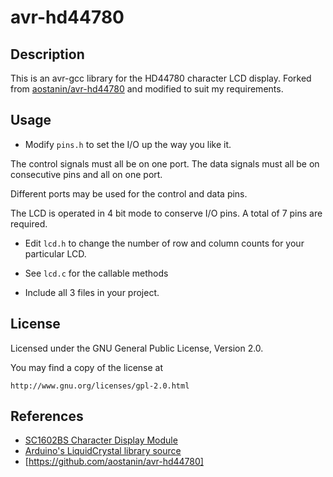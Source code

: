 # avr-hd44780

## Description

This is an avr-gcc library for the HD44780 character LCD display. Forked 
from [aostanin/avr-hd44780](https://github.com/aostanin/avr-hd44780) 
and modified to suit my requirements.

## Usage

* Modify `pins.h` to set the I/O up the way you like it. 

The control signals must all be on one port.
The data signals must all be on consecutive pins and all on one port.

Different ports may be used for the control and data pins.

The LCD is operated in 4 bit mode to conserve I/O pins. A total of 7 
pins are required.

* Edit `lcd.h` to change the number of row and column counts for your
particular LCD.


* See `lcd.c` for the callable methods

* Include all 3 files in your project.


## License

Licensed under the GNU General Public License, Version 2.0.

You may find a copy of the license at

```
http://www.gnu.org/licenses/gpl-2.0.html
```

## References

- [SC1602BS Character Display Module](http://akizukidenshi.com/catalog/g/gP-00040/)
- [Arduino's LiquidCrystal library source](https://code.google.com/p/arduino/source/browse/trunk/libraries/LiquidCrystal)
- [https://github.com/aostanin/avr-hd44780]
